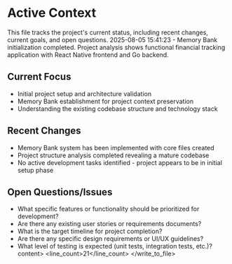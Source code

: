 # Active Context

This file tracks the project's current status, including recent changes, current goals, and open questions.
2025-08-05 15:41:23 - Memory Bank initialization completed. Project analysis shows functional financial tracking application with React Native frontend and Go backend.

## Current Focus

- Initial project setup and architecture validation
- Memory Bank establishment for project context preservation
- Understanding the existing codebase structure and technology stack

## Recent Changes

- Memory Bank system has been implemented with core files created
- Project structure analysis completed revealing a mature codebase
- No active development tasks identified - project appears to be in initial setup phase

## Open Questions/Issues

- What specific features or functionality should be prioritized for development?
- Are there any existing user stories or requirements documents?
- What is the target timeline for project completion?
- Are there any specific design requirements or UI/UX guidelines?
- What level of testing is expected (unit tests, integration tests, etc.)?
content>
<line_count>21</line_count>
</write_to_file>